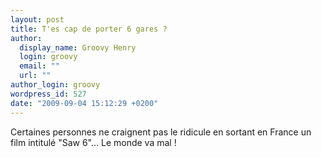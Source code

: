 ```yaml
---
layout: post
title: T'es cap de porter 6 gares ?
author:
  display_name: Groovy Henry
  login: groovy
  email: ""
  url: ""
author_login: groovy
wordpress_id: 527
date: "2009-09-04 15:12:29 +0200"
---
```


Certaines personnes ne craignent pas le ridicule en sortant en France un film
intitulé "Saw 6"… Le monde va mal !
